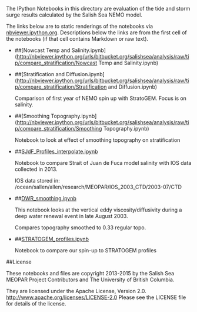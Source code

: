 The IPython Notebooks in this directory are evaluation of the
tide and storm surge results calculated by the Salish Sea NEMO model.

The links below are to static renderings of the notebooks via
[nbviewer.ipython.org](http://nbviewer.ipython.org/).
Descriptions below the links are from the first cell of the notebooks
(if that cell contains Markdown or raw text).

* ##[Nowcast Temp and Salinity.ipynb](http://nbviewer.ipython.org/urls/bitbucket.org/salishsea/analysis/raw/tip/compare_stratification/Nowcast Temp and Salinity.ipynb)  
    
* ##[Stratification and Diffusion.ipynb](http://nbviewer.ipython.org/urls/bitbucket.org/salishsea/analysis/raw/tip/compare_stratification/Stratification and Diffusion.ipynb)  
    
    Comparison of first year of NEMO spin up with StratoGEM. Focus is on salinity.   

* ##[Smoothing Topography.ipynb](http://nbviewer.ipython.org/urls/bitbucket.org/salishsea/analysis/raw/tip/compare_stratification/Smoothing Topography.ipynb)  
    
    Notebook to look at effect of smoothing topography on stratification  

* ##[SJdF_Profiles_interpolate.ipynb](http://nbviewer.ipython.org/urls/bitbucket.org/salishsea/analysis/raw/tip/compare_stratification/SJdF_Profiles_interpolate.ipynb)  
    
    Notebook to compare Strait of Juan de Fuca model salinity with IOS data collected in 2013.  
      
    IOS data stored in:  
    /ocean/sallen/allen/research/MEOPAR/IOS_2003_CTD/2003-07/CTD  


* ##[DWR_smoothing.ipynb](http://nbviewer.ipython.org/urls/bitbucket.org/salishsea/analysis/raw/tip/compare_stratification/DWR_smoothing.ipynb)  
    
    This notebook looks at the vertical eddy viscosity/diffusivity during a deep water renewal event in late August 2003.  
      
    Compares topography smoothed to 0.33 regular topo.  


* ##[STRATOGEM_profiles.ipynb](http://nbviewer.ipython.org/urls/bitbucket.org/salishsea/analysis/raw/tip/compare_stratification/STRATOGEM_profiles.ipynb)  
    
    Notebook to compare our spin-up to STRATOGEM profiles  


##License

These notebooks and files are copyright 2013-2015
by the Salish Sea MEOPAR Project Contributors
and The University of British Columbia.

They are licensed under the Apache License, Version 2.0.
http://www.apache.org/licenses/LICENSE-2.0
Please see the LICENSE file for details of the license.
